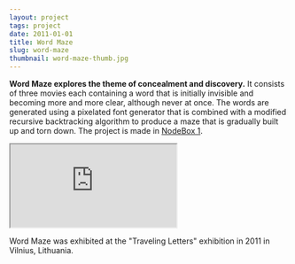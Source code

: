 ```yaml
---
layout: project
tags: project
date: 2011-01-01
title: Word Maze
slug: word-maze
thumbnail: word-maze-thumb.jpg
---
```


**Word Maze explores the theme of concealment and discovery.** It consists of three movies each containing a word that is initially invisible and becoming more and more clear, although never at once. The words are generated using a pixelated font generator that is combined with a modified recursive backtracking algorithm to produce a maze that is gradually built up and torn down. The project is made in <a href="https://www.nodebox.net/code/">NodeBox 1</a>.

<div class="embed-responsive embed-responsive-16by9">
  <iframe class="embed-responsive-item" src="https://www.youtube.com/embed/uibrM0c7j_g"></iframe>
</div>

Word Maze was exhibited at the "Traveling Letters" exhibition in 2011 in Vilnius, Lithuania.
